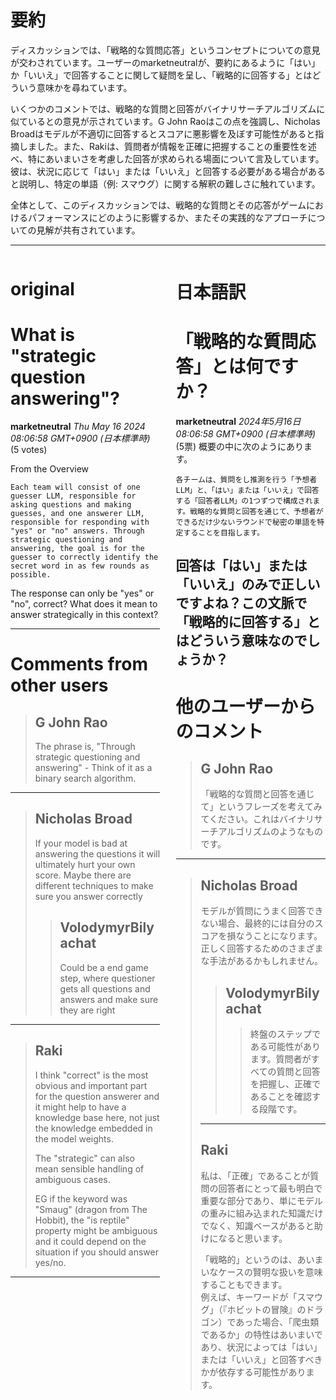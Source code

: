 # 要約 
ディスカッションでは、「戦略的な質問応答」というコンセプトについての意見が交わされています。ユーザーのmarketneutralが、要約にあるように「はい」か「いいえ」で回答することに関して疑問を呈し、「戦略的に回答する」とはどういう意味かを尋ねています。

いくつかのコメントでは、戦略的な質問と回答がバイナリサーチアルゴリズムに似ているとの意見が示されています。G John Raoはこの点を強調し、Nicholas Broadはモデルが不適切に回答するとスコアに悪影響を及ぼす可能性があると指摘しました。また、Rakiは、質問者が情報を正確に把握することの重要性を述べ、特にあいまいさを考慮した回答が求められる場面について言及しています。彼は、状況に応じて「はい」または「いいえ」と回答する必要がある場合があると説明し、特定の単語（例: スマウグ）に関する解釈の難しさに触れています。

全体として、このディスカッションでは、戦略的な質問とその応答がゲームにおけるパフォーマンスにどのように影響するか、またその実践的なアプローチについての見解が共有されています。

---


<style>
.column-left{
  float: left;
  width: 47.5%;
  text-align: left;
}
.column-right{
  float: right;
  width: 47.5%;
  text-align: left;
}
.column-one{
  float: left;
  width: 100%;
  text-align: left;
}
</style>


<div class="column-left">

# original

# What is "strategic question answering"?

**marketneutral** *Thu May 16 2024 08:06:58 GMT+0900 (日本標準時)* (5 votes)

From the Overview

```
Each team will consist of one guesser LLM, responsible for asking questions and making guesses, and one answerer LLM, responsible for responding with "yes" or "no" answers. Through strategic questioning and answering, the goal is for the guesser to correctly identify the secret word in as few rounds as possible.

```

The response can only be "yes" or "no", correct? What does it mean to answer strategically in this context?



---

 # Comments from other users

> ## G John Rao
> 
> The phrase is, "Through strategic questioning and answering" - Think of it as a binary search algorithm. 
> 
> 
> 


---

> ## Nicholas Broad
> 
> If your model is bad at answering the questions it will ultimately hurt your own score. Maybe there are different techniques to make sure you answer correctly
> 
> 
> 
> > ## VolodymyrBilyachat
> > 
> > Could be a end game step, where questioner gets all questions and answers and make sure they are right
> > 
> > 
> > 


---

> ## Raki
> 
> I think "correct" is the most obvious and important part for the question answerer and it might help to have a knowledge base here, not just the knowledge embedded in the model weights. 
> 
> The "strategic" can also mean sensible handling of ambiguous cases. 
> 
> EG if the keyword was "Smaug" (dragon from The Hobbit), the "is reptile" property might be ambiguous and it could depend on the situation if you should answer yes/no. 
> 
> 
> 


---



</div>
<div class="column-right">

# 日本語訳

# 「戦略的な質問応答」とは何ですか？
**marketneutral** *2024年5月16日 08:06:58 GMT+0900 (日本標準時)* (5票)
概要の中に次のようにあります。
```
各チームは、質問をし推測を行う「予想者LLM」と、「はい」または「いいえ」で回答する「回答者LLM」の1つずつで構成されます。戦略的な質問と回答を通じて、予想者ができるだけ少ないラウンドで秘密の単語を特定することを目指します。
```
回答は「はい」または「いいえ」のみで正しいですよね？この文脈で「戦略的に回答する」とはどういう意味なのでしょうか？
---
# 他のユーザーからのコメント
> ## G John Rao
> 
> 「戦略的な質問と回答を通じて」というフレーズを考えてみてください。これはバイナリサーチアルゴリズムのようなものです。  
> 
---
> ## Nicholas Broad
> 
> モデルが質問にうまく回答できない場合、最終的には自分のスコアを損なうことになります。正しく回答するためのさまざまな手法があるかもしれません。  
> 
> > ## VolodymyrBilyachat
> > > 終盤のステップである可能性があります。質問者がすべての質問と回答を把握し、正確であることを確認する段階です。  
> > >   
> > >   
> ---
> 
> ## Raki
> 
> 私は、「正確」であることが質問の回答者にとって最も明白で重要な部分であり、単にモデルの重みに組み込まれた知識だけでなく、知識ベースがあると助けになると思います。  
> 
> 「戦略的」というのは、あいまいなケースの賢明な扱いを意味することもできます。  
> 例えば、キーワードが「スマウグ」（『ホビットの冒険』のドラゴン）であった場合、「爬虫類であるか」の特性はあいまいであり、状況によっては「はい」または「いいえ」と回答すべきかが依存する可能性があります。  
> 


</div>